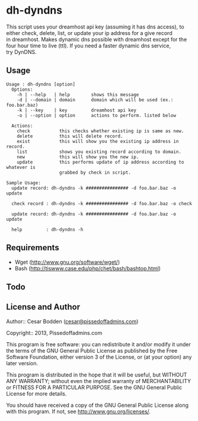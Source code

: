 dh-dyndns
====

This script uses your dreamhost api key (assuming it has dns access), to
<br>either check, delete, list, or update your ip address for a give record
<br>in dreamhost. Makes dynamic dns possible with dreamhost except for the
<br>four hour time to live (ttl). If you need a faster dynamic dns service,
<br>try DynDNS.


Usage
----

<pre><code>Usage : dh-dyndns [option] <value>
  Options:
    -h | --help   | help        shows this message
    -d | --domain | domain      domain which will be used (ex.: foo.bar.baz)
    -k | --key    | key         dreamhost api key
    -o | --option | option      actions to perform. listed below

  Actions:
    check           this checks whether existing ip is same as new.
    delete          this will delete record.
    exist           this will show you the existing ip address in record.
    list            shows you existing record according to domain.
    new             this will show you the new ip.
    update          this performs update of ip address according to whatever is
                    grabbed by check in script.

Sample Usage:
  update record: dh-dyndns -k ################ -d foo.bar.baz -o update

  check record : dh-dyndns -k ################ -d foo.bar.baz -o check

  update record: dh-dyndns -k ################ -d foo.bar.baz -o update

  help         : dh-dyndns -h</code></pre>

Requirements
----

- Wget (http://www.gnu.org/software/wget/)
- Bash (http://tiswww.case.edu/php/chet/bash/bashtop.html)

Todo
----


License and Author
----

Author:: Cesar Bodden (cesar@pissedoffadmins.com)

Copyright:: 2013, Pissedoffadmins.com

This program is free software: you can redistribute it and/or modify
it under the terms of the GNU General Public License as published by
the Free Software Foundation, either version 3 of the License, or
(at your option) any later version.

This program is distributed in the hope that it will be useful,
but WITHOUT ANY WARRANTY; without even the implied warranty of
MERCHANTABILITY or FITNESS FOR A PARTICULAR PURPOSE.  See the
GNU General Public License for more details.

You should have received a copy of the GNU General Public License
along with this program.  If not, see <http://www.gnu.org/licenses/>.
